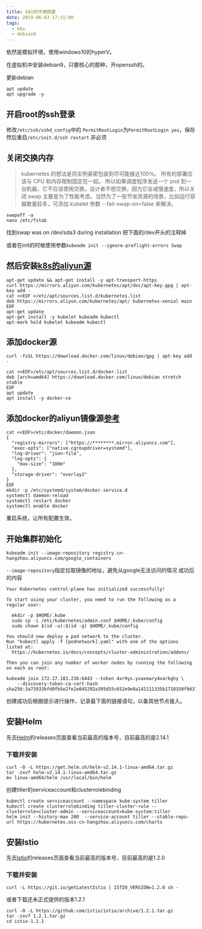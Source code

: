 ```yaml
---
title: k8s的环境搭建
date: 2019-06-03 17:31:00
tags:
  - k8s
  - debian9
---
```


依然是模拟环境，使用windows10的hyperV。

在虚拟机中安装debian9，只要核心的那种，开openssh的。

更新debian
```shell
apt update
apt upgrade -y
```

## 开启root的ssh登录

修改`/etc/ssh/sshd_config`中的 `PermitRootLogin`为`PermitRootLogin yes`，保存
然后重启`/etc/init.d/ssh restart`
非必须

## 关闭交换内存
>kubernetes 的想法是将实例紧密包装到尽可能接近100％。 所有的部署应该与 CPU 和内存限制固定在一起。 所以如果调度程序发送一个 pod 到一台机器，它不应该使用交换，设计者不想交换，因为它会减慢速度，所以关闭 swap 主要是为了性能考虑。当然为了一些节省资源的场景，比如运行容器数量较多，可添加 kubelet 参数 --fail-swap-on=false 来解决。

```shell
swapoff -a 
nano /etc/fstab
```
找到swap was on /dev/sda3 during installation
把下面的/dev开头的注释掉

或者在init的时候使用参数`kubeadm init --ignore-preflight-errors Swap`

## 然后安装[k8s的aliyun源](https://opsx.alibaba.com/mirror?lang=zh-CN)
```shell
apt-get update && apt-get install -y apt-transport-https
curl https://mirrors.aliyun.com/kubernetes/apt/doc/apt-key.gpg | apt-key add - 
cat <<EOF >/etc/apt/sources.list.d/kubernetes.list
deb https://mirrors.aliyun.com/kubernetes/apt/ kubernetes-xenial main
EOF  
apt-get update
apt-get install -y kubelet kubeadm kubectl
apt-mark hold kubelet kubeadm kubectl
```

## 添加docker源

```shell
curl -fsSL https://download.docker.com/linux/debian/gpg | apt-key add -

cat <<EOF>/etc/apt/sources.list.d/docker.list
deb [arch=amd64] https://download.docker.com/linux/debian stretch stable
EOF
apt update
apt install -y docker-ce
```

## 添加docker的aliyun镜像源[参考](https://kubernetes.io/docs/setup/cri/)
```shell
cat <<EOF>/etc/docker/daemon.json
{
  "registry-mirrors": ["https://********.mirror.aliyuncs.com"],
  "exec-opts": ["native.cgroupdriver=systemd"],
  "log-driver": "json-file",
  "log-opts": {
    "max-size": "100m"
  },
  "storage-driver": "overlay2"
}
EOF
mkdir -p /etc/systemd/system/docker.service.d
systemctl daemon-reload
systemctl restart docker
systemctl enable docker
```

重启系统，让所有配置生效。

## 开始集群初始化
```shell
kubeadm init --image-repository registry.cn-hangzhou.aliyuncs.com/google_containers
```
`--image-repository`指定拉取镜像的地址，避免从google无法访问的情况
成功后的内容
```shell
Your Kubernetes control-plane has initialized successfully!

To start using your cluster, you need to run the following as a regular user:

  mkdir -p $HOME/.kube
  sudo cp -i /etc/kubernetes/admin.conf $HOME/.kube/config
  sudo chown $(id -u):$(id -g) $HOME/.kube/config

You should now deploy a pod network to the cluster.
Run "kubectl apply -f [podnetwork].yaml" with one of the options listed at:
  https://kubernetes.io/docs/concepts/cluster-administration/addons/

Then you can join any number of worker nodes by running the following on each as root:

kubeadm join 172.17.183.236:6443 --token 4xr9ys.yxaxewry4xarkghy \
    --discovery-token-ca-cert-hash sha256:3a73933bfd0fb5e2fe2e045292a395d55c652e9e8a141111335b1710350f9d37

```


创建成功后根据提示进行操作，记录最下面的链接语句，以备其他节点接入。

## 安装Helm
先去[Helm](https://github.com/helm/helm/releases)的releases页面查看当前最高的版本号，目前最高的是2.14.1

### 下载并安装
```shell
curl -O -L https://get.helm.sh/helm-v2.14.1-linux-amd64.tar.gz
tar -zxvf helm-v2.14.1-linux-amd64.tar.gz
mv linux-amd64/helm /usr/local/bin/helm
```

创建tiller的serviceaccount和clusterrolebinding
```shell
kubectl create serviceaccount --namespace kube-system tiller
kubectl create clusterrolebinding tiller-cluster-rule --clusterrole=cluster-admin --serviceaccount=kube-system:tiller
helm init --history-max 200  --service-account tiller --stable-repo-url https://kubernetes.oss-cn-hangzhou.aliyuncs.com/charts
```
## 安装Istio

先去[Istio](https://github.com/istio/istio/releases)的releases页面查看当前最高的版本号，目前最高的是1.2.0
### 下载并安装
```shell
curl -L https://git.io/getLatestIstio | ISTIO_VERSION=1.2.0 sh -
```
或者下载还未正式提供的版本1.2.1
```shell
curl -O -L https://github.com/istio/istio/archive/1.2.1.tar.gz
tar -zxvf 1.2.1.tar.gz
cd istio-1.2.1
```